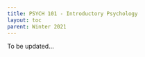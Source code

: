 ```yaml
---
title: PSYCH 101 - Introductory Psychology
layout: toc
parent: Winter 2021
---
```

To be updated...
